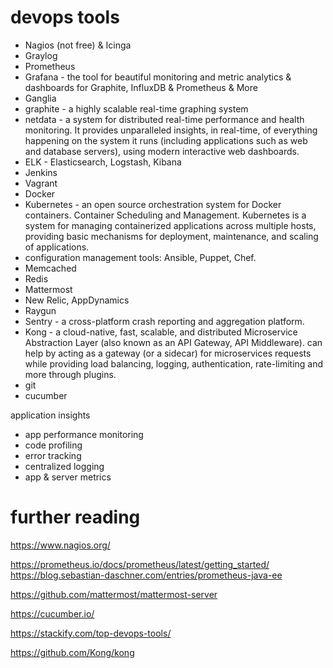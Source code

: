 
# devops tools

* Nagios (not free) & Icinga
* Graylog
* Prometheus
* Grafana - the tool for beautiful monitoring and metric analytics & dashboards for Graphite, InfluxDB & Prometheus & More
* Ganglia
* graphite - a highly scalable real-time graphing system
* netdata - a system for distributed real-time performance and health monitoring. It provides unparalleled insights, in real-time, of everything happening on the system it runs (including applications such as web and database servers), using modern interactive web dashboards.
* ELK - Elasticsearch, Logstash, Kibana 
* Jenkins
* Vagrant
* Docker
* Kubernetes - an open source orchestration system for Docker containers. Container Scheduling and Management. Kubernetes is a system for managing containerized applications across multiple hosts, providing basic mechanisms for deployment, maintenance, and scaling of applications.
* configuration management tools: Ansible, Puppet, Chef. 
* Memcached
* Redis
* Mattermost
* New Relic, AppDynamics
* Raygun
* Sentry - a cross-platform crash reporting and aggregation platform.
* Kong - a cloud-native, fast, scalable, and distributed Microservice Abstraction Layer (also known as an API Gateway, API Middleware). can help by acting as a gateway (or a sidecar) for microservices requests while providing load balancing, logging, authentication, rate-limiting and more through plugins.
* git
* cucumber


application insights
* app performance monitoring
* code profiling
* error tracking
* centralized logging
* app & server metrics


# further reading

https://www.nagios.org/

https://prometheus.io/docs/prometheus/latest/getting_started/
https://blog.sebastian-daschner.com/entries/prometheus-java-ee

https://github.com/mattermost/mattermost-server

https://cucumber.io/

https://stackify.com/top-devops-tools/

https://github.com/Kong/kong

